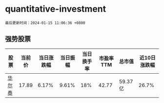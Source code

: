 # quantitative-investment

`最后更新时间：2024-01-15 11:06:36 +0800`

## 强势股票

|股票|当前价|当日涨跌幅|当日振幅|当日换手率|市盈率TTM|总市值|近10日涨跌幅|
|----|----|----|----|----|----|----|----|
|[华尔泰](https://xueqiu.com/S/SZ001217)|17.89|6.17%|9.61%|18%|42.77|59.37亿|26.7%|
